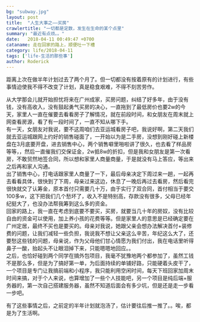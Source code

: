 ```yaml
---
bg: "subway.jpg"
layout: post
title:  "人生大事之——买房"
crawlertitle: "一切都是定数，发生在生命的某个点里"
summary: "最近有点烦。。"
date:   2018-04-11 00:49:47 +0700
cataname: 走在回家的路上，顺便吐一下槽
category: life/2018-04-11
tags: ['life-生活的那些事']
author: Roderick
---
```

距离上次在做半年计划过去了两个月了。但一切都没有按着原有的计划进行，有些事情迫使我不得不改变了计划，真是稳食艰难，不得不刻苦劳作。


从大学那会儿就开始担忧将来在广州成家，买房问题，纠结了好多年，由于没有钱，没有高收入，没有鼓起勇气买房的决心，一直拖到了最低房价也要2w的今天，家里人一直在催要去看看房子了解情况，就在前段时间，和女朋友在周末就上网查看房源，看了有一段时间了，一直不知从哪下手。  
有一天，女朋友对我说，要不这周咱们去亚运城看房子吧，我说好啊，第二天我们就去亚运城跟网上约好的销售碰面了，一开始以为是二手房，没想到刚好碰上新楼盘在3月底要开盘，进去销售中心，两个销售噼里啪啦讲了很久，也去看了样品房等等，，然后一直催我们交保证金，2w抵8w的折扣，但是我和女朋友是第一次看房，不敢贸然地签合同，所以想和家里人商量商量，于是就没有马上答应，等出来之后再和家人沟通。  
出了销售中心，打电话跟家里人商量了一下，最后母亲决定下周过来一趟，一起再去看看具体，很快到了下周，母亲过来这边，休息了一晚后再过去看房，然后看完很快就交了认筹金，原本首付只需要几十万，由于实行了双合同，首付相当于要交100多w，这下把我们几个愁坏了，收入不是特别高，存款没有很多，父母已经年纪挺大了，也没办法帮我筹到这么多的资金。  
回家的路上，我一直在考虑到底要不要买，买房，就要当几十年的房奴，没有比较自由的资金可以使用，加上养小孩的花费等等。但是家里人的意思是已经确定要在广州定居，最终不买也是要买的。母亲对我说，她跟父亲会想办法解决首付+装修费的问题，让我们减轻一些负担，我说我不想让父亲这么辛苦，年纪这么大了，还要愁这些钱的问题，母亲说，作为父母他们甘心情愿为我们付出，我在电话里听得鼻子一酸，抬起头不让眼泪掉下来，只能嗯嗯地回应。。  
之后，也恰好碰到两个同学在搞外包项目，我毫不犹豫地两个都参加了，虽然工钱不是那么多，但是为了搞好第一单，为后面持续的单铺好路，只能硬着头皮干了，一个项目是专门让我搞前端和小程序，我只能利用空闲时间，每天下班回家加周末时间来搞，对于个人来说，也算增加了一些个人技能吧，另一个项目是纯后端+服务器的，第一次自己搭建服务器，虽然不知道后面会有多少坑，但是还是走一步看一步吧。  

有了这些事情之后，之前定的半年计划就泡汤了，估计要往后推一推了。。唉，都是为了生活啊。
